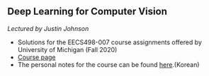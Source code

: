## Deep Learning for Computer Vision
<p><i>Lectured by Justin Johnson</i></p>

- Solutions for the EECS498-007 course assignments offered by University of Michigan (Fall 2020)
- [Course page](https://web.eecs.umich.edu/~justincj/teaching/eecs498/WI2022/)
- The personal notes for the course can be found [here](https://worried-catmint-425.notion.site/EECS-498-008-5325ecf9dde94f5a9551fb64d704b125).(Korean)

